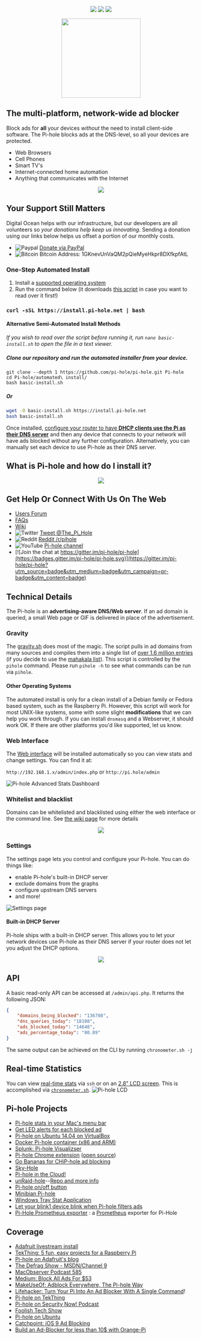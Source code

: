 <p align="center">
<a href=https://www.bountysource.com/trackers/3011939-pi-hole-pi-hole?utm_source=3011939&utm_medium=shield&utm_campaign=TRACKER_BADGE><img src="https://www.bountysource.com/badge/tracker?tracker_id=3011939"></a>
<a href="https://www.codacy.com/app/Pi-hole/pi-hole?utm_source=github.com&amp;utm_medium=referral&amp;utm_content=pi-hole/pi-hole&amp;utm_campaign=Badge_Grade"><img src="https://api.codacy.com/project/badge/Grade/c558a0f8d7124c99b02b84f0f5564238"/></a>
<a href=https://travis-ci.org/pi-hole/pi-hole><img src="https://travis-ci.org/pi-hole/pi-hole.svg?branch=development"></a>
</p>

<p align="center">
<a href=https://discourse.pi-hole.net><img src="https://assets.pi-hole.net/static/Vortex_text.png" width=210></a>
</p>

## The multi-platform, network-wide ad blocker

Block ads for **all** your devices _without_ the need to install client-side software.  The Pi-hole blocks ads at the DNS-level, so all your devices are protected.

- Web Browsers
- Cell Phones
- Smart TV's
- Internet-connected home automation
- Anything that communicates with the Internet

<p align="center">
<a href=http://www.digitalocean.com/?refcode=344d234950e1><img src="https://assets.pi-hole.net/static/DOHostingSlug.png"></a>
</p>

## Your Support Still Matters

Digital Ocean helps with our infrastructure, but our developers are all volunteers so *your donations help keep us innovating*. Sending a donation using our links below helps us offset a portion of our monthly costs.

-   ![Paypal](https://assets.pi-hole.net/static/paypal.png) [Donate via PayPal](https://www.paypal.com/cgi-bin/webscr?cmd=_s-xclick&hosted_button_id=3J2L3Z4DHW9UY)
-   ![Bitcoin](https://assets.pi-hole.net/static/Bitcoin.png) Bitcoin Address: 1GKnevUnVaQM2pQieMyeHkpr8DXfkpfAtL

### One-Step Automated Install
1.  Install a [supported operating system](https://discourse.pi-hole.net/t/hardware-software-requirements/273/1)
2.  Run the command below (it downloads [this script](https://github.com/pi-hole/pi-hole/blob/master/automated%20install/basic-install.sh) in case you want to read over it first!)

### `curl -sSL https://install.pi-hole.net | bash`

#### Alternative Semi-Automated Install Methods
_If you wish to read over the script before running it, run `nano basic-install.sh` to open the file in a text viewer._

##### Clone our repository and run the automated installer from your device.

```
git clone --depth 1 https://github.com/pi-hole/pi-hole.git Pi-hole
cd Pi-hole/automated\ install/
bash basic-install.sh
```

##### Or

```bash
wget -O basic-install.sh https://install.pi-hole.net
bash basic-install.sh
```

Once installed, [configure your router to have **DHCP clients use the Pi as their DNS server**](https://discourse.pi-hole.net/t/how-do-i-configure-my-devices-to-use-pi-hole-as-their-dns-server/245) and then any device that connects to your network will have ads blocked without any further configuration. Alternatively, you can manually set each device to use Pi-hole as their DNS server.

## What is Pi-hole and how do I install it?
<p align="center">
<a href=https://www.youtube.com/watch?v=vKWjx1AQYgs><img src="https://assets.pi-hole.net/static/video-explainer.png"></a>
</p>


## Get Help Or Connect With Us On The Web

-   [Users Forum](https://discourse.pi-hole.net/)
-   [FAQs](https://discourse.pi-hole.net/c/faqs)
-   [Wiki](https://github.com/pi-hole/pi-hole/wiki)
-   ![Twitter](https://assets.pi-hole.net/static/twitter.png) [Tweet @The_Pi_Hole](https://twitter.com/The_Pi_Hole)
-   ![Reddit](https://assets.pi-hole.net/static/reddit.png) [Reddit /r/pihole](https://www.reddit.com/r/pihole/)
-   ![YouTube](https://assets.pi-hole.net/static/youtube.png)  [Pi-hole channel](https://www.youtube.com/channel/UCT5kq9w0wSjogzJb81C9U0w)
-   [![Join the chat at https://gitter.im/pi-hole/pi-hole](https://badges.gitter.im/pi-hole/pi-hole.svg)](https://gitter.im/pi-hole/pi-hole?utm_source=badge&utm_medium=badge&utm_campaign=pr-badge&utm_content=badge)

## Technical Details

The Pi-hole is an **advertising-aware DNS/Web server**. If an ad domain is queried, a small Web page or GIF is delivered in place of the advertisement.

### Gravity

The [gravity.sh](https://github.com/pi-hole/pi-hole/blob/master/gravity.sh) does most of the magic. The script pulls in ad domains from many sources and compiles them into a single list of [over 1.6 million entries](http://jacobsalmela.com/block-millions-ads-network-wide-with-a-raspberry-pi-hole-2-0) (if you decide to use the [mahakala list](https://github.com/pi-hole/pi-hole/commit/963eacfe0537a7abddf30441c754c67ca1e40965)). This script is controlled by the `pihole` command. Please run `pihole -h` to see what commands can be run via `pihole`.



#### Other Operating Systems

The automated install is only for a clean install of a Debian family or Fedora based system, such as the Raspberry Pi. However, this script will work for most UNIX-like systems, some with some slight **modifications** that we can help you work through. If you can install `dnsmasq` and a Webserver, it should work OK. If there are other platforms you'd like supported, let us know.

### Web Interface

The [Web interface](https://github.com/pi-hole/AdminLTE#pi-hole-admin-dashboard) will be installed automatically so you can view stats and change settings. You can find it at:

`http://192.168.1.x/admin/index.php` or `http://pi.hole/admin`

![Pi-hole Advanced Stats Dashboard](https://assets.pi-hole.net/static/dashboard212.png)

### Whitelist and blacklist

Domains can be whitelisted and blacklisted using either the web interface or the command line. See [the wiki page](https://github.com/pi-hole/pi-hole/wiki/Whitelisting-and-Blacklisting) for more details
<p align="center">
<a href=https://github.com/pi-hole/pi-hole/wiki/Whitelisting-and-Blacklisting><img src="https://assets.pi-hole.net/static/whitelist212.png"></a>
</p>

### Settings

The settings page lets you control and configure your Pi-hole.  You can do things like:

- enable Pi-hole's built-in DHCP server
- exclude domains from the graphs
- configure upstream DNS servers
- and more!

![Settings page](https://assets.pi-hole.net/static/settings212.png)

#### Built-in DHCP Server

Pi-hole ships with a built-in DHCP server.  This allows you to let your network devices use Pi-hole as their DNS server if your router does not let you adjust the DHCP options.
<p align="center">
<a href=hhttps://discourse.pi-hole.net/t/how-do-i-configure-my-devices-to-use-pi-hole-as-their-dns-server/245><img src="https://assets.pi-hole.net/static/piholedhcpserver.png"></a>
</p>

## API

A basic read-only API can be accessed at `/admin/api.php`. It returns the following JSON:

``` json
{
    "domains_being_blocked": "136708",
    "dns_queries_today": "18108",
    "ads_blocked_today": "14648",
    "ads_percentage_today": "80.89"
}
```

The same output can be achieved on the CLI by running `chronometer.sh -j`

## Real-time Statistics

You can view [real-time stats](https://discourse.pi-hole.net/t/how-do-i-view-my-pi-holes-stats-over-ssh-or-on-an-lcd-using-chronometer/240) via `ssh` or on an [2.8" LCD screen](http://amzn.to/1P0q1Fj). This is accomplished via [`chronometer.sh`](https://github.com/pi-hole/pi-hole/blob/master/advanced/Scripts/chronometer.sh). ![Pi-hole LCD](http://i.imgur.com/nBEqycp.jpg)

## Pi-hole Projects

-   [Pi-hole stats in your Mac's menu bar](https://getbitbar.com/plugins/Network/pi-hole.1m.py)
-   [Get LED alerts for each blocked ad](http://thetimmy.silvernight.org/pages/endisbutton/)
-   [Pi-hole on Ubuntu 14.04 on VirtualBox](http://hbalagtas.blogspot.com/2016/02/adblocking-with-pi-hole-and-ubuntu-1404.html)
-   [Docker Pi-hole container (x86 and ARM)](https://hub.docker.com/r/diginc/pi-hole/)
-   [Splunk: Pi-hole Visualizser](https://splunkbase.splunk.com/app/3023/)
-   [Pi-hole Chrome extension](https://chrome.google.com/webstore/detail/pi-hole-list-editor/hlnoeoejkllgkjbnnnhfolapllcnaglh) ([open source](https://github.com/packtloss/pihole-extension))
-   [Go Bananas for CHiP-hole ad blocking](https://www.hackster.io/jacobsalmela/chip-hole-network-wide-ad-blocker-98e037)
-   [Sky-Hole](http://dlaa.me/blog/post/skyhole)
-   [Pi-hole in the Cloud!](http://blog.codybunch.com/2015/07/28/Pi-Hole-in-the-cloud/)
-   [unRaid-hole](https://github.com/spants/unraidtemplates/blob/master/Spants/unRaid-hole.xml#L13)--[Repo and more info](http://lime-technology.com/forum/index.php?PHPSESSID=c0eae3e5ef7e521f7866034a3336489d&topic=38486.0)
-   [Pi-hole on/off button](http://thetimmy.silvernight.org/pages/endisbutton/)
-   [Minibian Pi-hole](http://munkjensen.net/wiki/index.php/See_my_Pi-Hole#Minibian_Pi-hole)
-   [Windows Tray Stat Application](https://github.com/goldbattle/copernicus)
-   [Let your blink1 device blink when Pi-hole filters ads](https://gist.github.com/elpatron68/ec0b4c582e5abf604885ac1e068d233f)
-   [Pi-Hole Prometheus exporter](https://github.com/nlamirault/pihole_exporter) : a [Prometheus](https://prometheus.io/) exporter for Pi-Hole

## Coverage

-   [Adafruit livestream install](https://www.youtube.com/watch?v=eg4u2j1HYlI)
-   [TekThing: 5 fun, easy projects for a Raspberry Pi](https://youtu.be/QwrKlyC2kdM?t=1m42s)
-   [Pi-hole on Adafruit's blog](https://blog.adafruit.com/2016/03/04/pi-hole-is-a-black-hole-for-internet-ads-piday-raspberrypi-raspberry_pi/)
-   [The Defrag Show - MSDN/Channel 9](https://channel9.msdn.com/Shows/The-Defrag-Show/Defrag-Endoscope-USB-Camera-The-Final-HoloLens-Vote-Adblock-Pi-and-more?WT.mc_id=dlvr_twitter_ch9#time=20m39s)
-   [MacObserver Podcast 585](http://www.macobserver.com/tmo/podcast/macgeekgab-585)
-   [Medium: Block All Ads For $53](https://medium.com/@robleathern/block-ads-on-all-home-devices-for-53-18-a5f1ec139693#.gj1xpgr5d)
-   [MakeUseOf: Adblock Everywhere, The Pi-hole Way](http://www.makeuseof.com/tag/adblock-everywhere-raspberry-pi-hole-way/)
-   [Lifehacker: Turn Your Pi Into An Ad Blocker With A Single Command](http://lifehacker.com/turn-a-raspberry-pi-into-an-ad-blocker-with-a-single-co-1686093533)!
-   [Pi-hole on TekThing](https://youtu.be/8Co59HU2gY0?t=2m)
-   [Pi-hole on Security Now! Podcast](http://www.youtube.com/watch?v=p7-osq_y8i8&t=100m26s)
-   [Foolish Tech Show](https://youtu.be/bYyena0I9yc?t=2m4s)
-   [Pi-hole on Ubuntu](http://www.boyter.org/2015/12/pi-hole-ubuntu-14-04/)
-   [Catchpoint: iOS 9 Ad Blocking](http://blog.catchpoint.com/2015/09/14/ad-blocking-apple/)
-   [Build an Ad-Blocker for less than 10$ with Orange-Pi](http://www.devacron.com/orangepi-zero-as-an-ad-block-server-with-pi-hole/)
